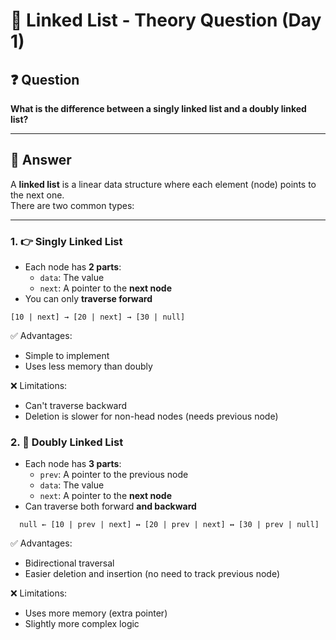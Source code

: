 # 🔗 Linked List - Theory Question (Day 1)

## ❓ Question

**What is the difference between a singly linked list and a doubly linked list?**

---

## 📖 Answer

A **linked list** is a linear data structure where each element (node) points to the next one.  
There are two common types:

---

### 1. 👉 Singly Linked List

- Each node has **2 parts**:
  - `data`: The value
  - `next`: A pointer to the **next node**
- You can only **traverse forward**

```text
[10 | next] → [20 | next] → [30 | null]
```

✅ Advantages:
 - Simple to implement
 - Uses less memory than doubly

❌ Limitations:
 - Can't traverse backward
 - Deletion is slower for non-head nodes (needs previous node)


### 2. 🔁 Doubly Linked List
- Each node has **3 parts**:
  - `prev`: A pointer to the previous node
  - `data`: The value
  - `next`: A pointer to the **next node**
- Can traverse both forward **and backward**
```text
  null ← [10 | prev | next] ↔ [20 | prev | next] ↔ [30 | prev | null]
```

✅ Advantages:
- Bidirectional traversal
- Easier deletion and insertion (no need to track previous node)

❌ Limitations:
- Uses more memory (extra pointer)
- Slightly more complex logic
